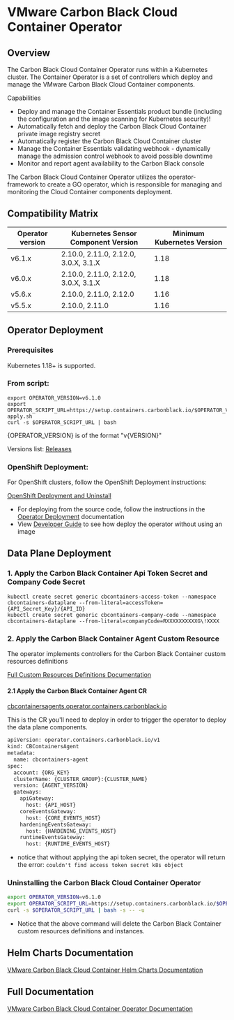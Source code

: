 # VMware Carbon Black Cloud Container Operator
## Overview 

The Carbon Black Cloud Container Operator runs within a Kubernetes cluster. The Container Operator is a set of controllers which deploy and manage the VMware Carbon Black Cloud Container components. 
 
 Capabilities
 * Deploy and manage the Container Essentials product bundle (including the configuration and the image scanning for Kubernetes security)!
 * Automatically fetch and deploy the Carbon Black Cloud Container private image registry secret
 * Automatically register the Carbon Black Cloud Container cluster
 * Manage the Container Essentials validating webhook - dynamically manage the admission control webhook to avoid possible downtime
 * Monitor and report agent availability to the Carbon Black console

The Carbon Black Cloud Container Operator utilizes the operator-framework to create a GO operator, which is responsible for managing and monitoring the Cloud Container components deployment. 

## Compatibility Matrix

| Operator version | Kubernetes Sensor Component Version  | Minimum Kubernetes Version |
|------------------|--------------------------------------|----------------------------|
| v6.1.x           | 2.10.0, 2.11.0, 2.12.0, 3.0.X, 3.1.X | 1.18                       |
| v6.0.x           | 2.10.0, 2.11.0, 2.12.0, 3.0.X, 3.1.X | 1.18                       |
| v5.6.x           | 2.10.0, 2.11.0, 2.12.0               | 1.16                       |
| v5.5.x           | 2.10.0, 2.11.0                       | 1.16                       |

## Operator Deployment

### Prerequisites
Kubernetes 1.18+ is supported.

### From script:
```
export OPERATOR_VERSION=v6.1.0
export OPERATOR_SCRIPT_URL=https://setup.containers.carbonblack.io/$OPERATOR_VERSION/operator-apply.sh
curl -s $OPERATOR_SCRIPT_URL | bash
```

{OPERATOR_VERSION} is of the format "v{VERSION}"

Versions list: [Releases](https://github.com/octarinesec/octarine-operator/releases)

### OpenShift Deployment:
For OpenShift clusters, follow the OpenShift Deployment instructions:

[OpenShift Deployment and Uninstall](docs/OpenshiftDeployment.md)


* For deploying from the source code, follow the instructions in the [Operator Deployment](docs/OperatorDeployment.md) documentation
* View [Developer Guide](docs/developers.md) to see how deploy the operator without using an image

## Data Plane Deployment

### 1. Apply the Carbon Black Container Api Token Secret and Company Code Secret

```
kubectl create secret generic cbcontainers-access-token --namespace cbcontainers-dataplane --from-literal=accessToken={API_Secret_Key}/{API_ID}
kubectl create secret generic cbcontainers-company-code --namespace cbcontainers-dataplane --from-literal=companyCode=RXXXXXXXXXXG\!XXXX
```

### 2. Apply the Carbon Black Container Agent Custom Resource

The operator implements controllers for the Carbon Black Container custom resources definitions

[Full Custom Resources Definitions Documentation](docs/crds.md)

#### 2.1 Apply the Carbon Black Container Agent CR

<u>cbcontainersagents.operator.containers.carbonblack.io</u>

This is the CR you'll need to deploy in order to trigger the operator to deploy the data plane components.

```sh
apiVersion: operator.containers.carbonblack.io/v1
kind: CBContainersAgent
metadata:
  name: cbcontainers-agent
spec:
  account: {ORG_KEY}
  clusterName: {CLUSTER_GROUP}:{CLUSTER_NAME}
  version: {AGENT_VERSION}
  gateways:
    apiGateway:
      host: {API_HOST}
    coreEventsGateway:
      host: {CORE_EVENTS_HOST}
    hardeningEventsGateway:
      host: {HARDENING_EVENTS_HOST}
    runtimeEventsGateway:
      host: {RUNTIME_EVENTS_HOST}
```

* notice that without applying the api token secret, the operator will return the error:
`couldn't find access token secret k8s object`

### Uninstalling the Carbon Black Cloud Container Operator

```sh
export OPERATOR_VERSION=v6.1.0
export OPERATOR_SCRIPT_URL=https://setup.containers.carbonblack.io/$OPERATOR_VERSION/operator-apply.sh
curl -s $OPERATOR_SCRIPT_URL | bash -s -- -u 
```

* Notice that the above command will delete the Carbon Black Container custom resources definitions and instances.

## Helm Charts Documentation
[VMware Carbon Black Cloud Container Helm Charts Documentation](charts/README.md)

## Full Documentation
[VMware Carbon Black Cloud Container Operator Documentation](docs/Main.md)
